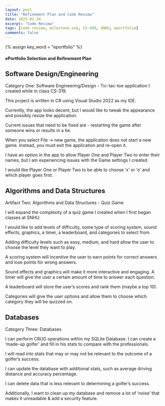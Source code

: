 ```yaml
---
layout: post
title: "Refinement Plan and Code Review"
date: 2023-01-24
excerpt: "Code Review"
tags: [code review, milestone one, CS-499, SNHU, eportfolio]
comments: false
---
```

{% assign key_word = "eportfolio" %}
#### ePortfolio Selection and Refinement Plan

## Software Design/Engineering

Category One: Software Engineering/Design - Tic-tac-toe application I created while in class CS-319. 

This project is written in C# using Visual Studio 2022 as my IDE. 

Currently, the app looks decent, but I would like to tweak the appearance and possibly resize the application. 

Current issues that need to be fixed are - restarting the game after someone wins or results in a tie. 

When you select File -> new game, the application does not start a new game. Instead, you must exit the application and re-open it. 

I have an option in the app to allow Player One and Player Two to enter their names, but I am experiencing issues with the Game settings I created. 

I would like Player One or Player Two to be able to choose ‘x’ or ‘o’ and which player goes first. 


## Algorithms and Data Structures

Artifact Two: Algorithms and Data Structures - Quiz Game

I will expand the complexity of a quiz game I created when I first began classes at SNHU. 

I would like to add levels of difficulty, some type of scoring system, sound effects, graphics, a timer, a leaderboard, and categories to select from. 

Adding difficulty levels such as easy, medium, and hard allow the user to choose the level they want to play. 

A scoring system will incentive the user to earn points for correct answers and lose points for wrong answers. 

Sound effects and graphics will make it more interactive and engaging. A timer will give the user a certain amount of time to answer each question. 

A leaderboard will store the user’s scores and rank them (maybe a top 10).  

Categories will give the user options and allow them to choose which category they will be quizzed on. 

## Databases

Category Three: Databases

I can perform CRUD operations within my SQLite Database. I can create a ‘made-up golfer’ and fill in his stats to compare with the professionals.

I will read into stats that may or may not be relevant to the outcome of a golfer’s success.

I can update the database with additional stats, such as average driving distance and accuracy percentage.

I can delete data that is less relevant to determining a golfer’s success.  

Additionally, I want to clean up my database and remove a lot of ‘noise’ that makes it unreadable & add a security feature.
